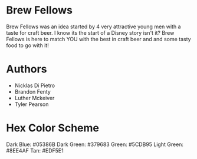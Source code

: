 # Brew Fellows
Brew Fellows was an idea started by 4 very attractive young men with a taste for craft beer. I know its the start of a Disney story isn't it? Brew Fellows is here to match YOU with the best in craft beer and and some tasty food to go with it!

# Authors
- Nicklas Di Pietro
- Brandon Fenty
- Luther Mckeiver
- Tyler Pearson

# Hex Color Scheme

Dark Blue: #05386B
Dark Green: #379683
Green: #5CDB95
Light Green: #8EE4AF
Tan: #EDF5E1
